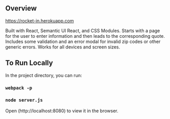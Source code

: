 ## Overview
https://rocket-in.herokuapp.com

Built with React, Semantic UI React, and CSS Modules. Starts with a page for the user to enter information and then leads to the corresponding quote. Includes some validation and an error modal for invalid zip codes or other generic errors. Works for all devices and screen sizes.

## To Run Locally

In the project directory, you can run:

### `webpack -p`
### `node server.js`

Open (http://localhost:8080) to view it in the browser.
